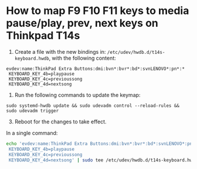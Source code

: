 # How to map F9 F10 F11 keys to media pause/play, prev, next keys on Thinkpad T14s

1. Create a file with the new bindings in: `/etc/udev/hwdb.d/t14s-keyboard.hwdb`, with the following content:

```
evdev:name:ThinkPad Extra Buttons:dmi:bvn*:bvr*:bd*:svnLENOVO*:pn*:*
 KEYBOARD_KEY_4b=playpause
 KEYBOARD_KEY_4c=previoussong
 KEYBOARD_KEY_4d=nextsong
```

1. Run the following commands to update the keymap:

```
sudo systemd-hwdb update && sudo udevadm control --reload-rules && sudo udevadm trigger
```

3. Reboot for the changes to take effect.


In a single command:

```bash
echo 'evdev:name:ThinkPad Extra Buttons:dmi:bvn*:bvr*:bd*:svnLENOVO*:pn*:*
 KEYBOARD_KEY_4b=playpause
 KEYBOARD_KEY_4c=previoussong
 KEYBOARD_KEY_4d=nextsong' | sudo tee /etc/udev/hwdb.d/t14s-keyboard.hwdb && sudo systemd-hwdb update && sudo udevadm control --reload-rules && sudo udevadm trigger
```